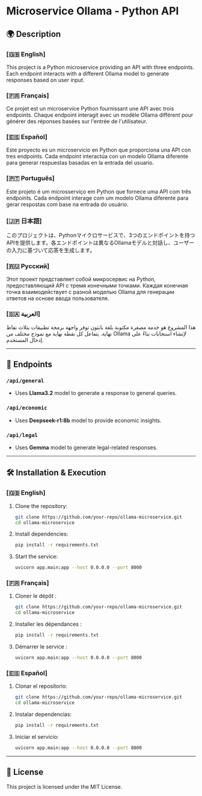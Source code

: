 # Microservice Ollama - Python API

## 🌍 Description

### [🇬🇧 English]
This project is a Python microservice providing an API with three endpoints. Each endpoint interacts with a different Ollama model to generate responses based on user input.

### [🇫🇷 Français]
Ce projet est un microservice Python fournissant une API avec trois endpoints. Chaque endpoint interagit avec un modèle Ollama différent pour générer des réponses basées sur l'entrée de l'utilisateur.

### [🇪🇸 Español]
Este proyecto es un microservicio en Python que proporciona una API con tres endpoints. Cada endpoint interactúa con un modelo Ollama diferente para generar respuestas basadas en la entrada del usuario.

### [🇵🇹 Português]
Este projeto é um microsserviço em Python que fornece uma API com três endpoints. Cada endpoint interage com um modelo Ollama diferente para gerar respostas com base na entrada do usuário.

### [🇯🇵 日本語]
このプロジェクトは、Pythonマイクロサービスで、3つのエンドポイントを持つAPIを提供します。各エンドポイントは異なるOllamaモデルと対話し、ユーザーの入力に基づいて応答を生成します。

### [🇷🇺 Русский]
Этот проект представляет собой микросервис на Python, предоставляющий API с тремя конечными точками. Каждая конечная точка взаимодействует с разной моделью Ollama для генерации ответов на основе ввода пользователя.

### [🇸🇦 العربية]
هذا المشروع هو خدمة مصغرة مكتوبة بلغة بايثون توفر واجهة برمجة تطبيقات بثلاث نقاط نهاية. يتفاعل كل نقطة نهاية مع نموذج مختلف من Ollama لإنشاء استجابات بناءً على إدخال المستخدم.

---

## 🚀 Endpoints

### `/api/general`
- Uses **Llama3.2** model to generate a response to general queries.

### `/api/economic`
- Uses **Deepseek-r1:8b** model to provide economic insights.

### `/api/legal`
- Uses **Gemma** model to generate legal-related responses.

---

## 🛠 Installation & Execution

### [🇬🇧 English]
1. Clone the repository:
   ```sh
   git clone https://github.com/your-repo/ollama-microservice.git
   cd ollama-microservice
   ```
2. Install dependencies:
   ```sh
   pip install -r requirements.txt
   ```
3. Start the service:
   ```sh
   uvicorn app.main:app --host 0.0.0.0 --port 8000
   ```

### [🇫🇷 Français]
1. Cloner le dépôt :
   ```sh
   git clone https://github.com/your-repo/ollama-microservice.git
   cd ollama-microservice
   ```
2. Installer les dépendances :
   ```sh
   pip install -r requirements.txt
   ```
3. Démarrer le service :
   ```sh
   uvicorn app.main:app --host 0.0.0.0 --port 8000
   ```

### [🇪🇸 Español]
1. Clonar el repositorio:
   ```sh
   git clone https://github.com/your-repo/ollama-microservice.git
   cd ollama-microservice
   ```
2. Instalar dependencias:
   ```sh
   pip install -r requirements.txt
   ```
3. Iniciar el servicio:
   ```sh
   uvicorn app.main:app --host 0.0.0.0 --port 8000
   ```

---

## 📄 License
This project is licensed under the MIT License.

